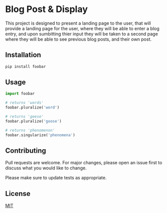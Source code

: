 # Blog Post & Display

This project is designed to present a landing page to the user, that will provide a landing page for the user, where they will be able to enter a blog entry, and upon sumbitting thier input they will be taken to a second page where they will be able to see previous blog posts, and their own post.

## Installation



```bash
pip install foobar
```

## Usage

```python
import foobar

# returns 'words'
foobar.pluralize('word')

# returns 'geese'
foobar.pluralize('goose')

# returns 'phenomenon'
foobar.singularize('phenomena')
```

## Contributing

Pull requests are welcome. For major changes, please open an issue first
to discuss what you would like to change.

Please make sure to update tests as appropriate.

## License

[MIT](https://choosealicense.com/licenses/mit/)